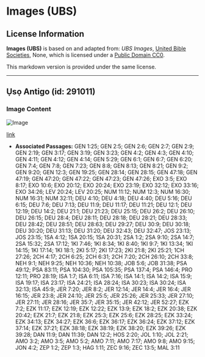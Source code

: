 # Images (UBS)

## License Information

**Images (UBS)** is based on and adapted from: _UBS Images_, [United Bible Societies](https://unitedbiblesocieties.org/), None, which is licensed under a [Public Domain CC0](https://creativecommons.org/public-domain/cc0/).

This markdown version is provided under the same license.



--------------------------------

## Ụsọ Antigo (id: 291011)

### Image Content

![Image](https://cdn.aquifer.bible/aquifer-content/resources/Media/WEB-0819_soil_antigo.jpg)

[link](https://cdn.aquifer.bible/aquifer-content/resources/Media/WEB-0819_soil_antigo.jpg)

* **Associated Passages:** GEN 1:25; GEN 2:5; GEN 2:6; GEN 2:7; GEN 2:9; GEN 2:19; GEN 3:17; GEN 3:19; GEN 3:23; GEN 4:2; GEN 4:3; GEN 4:10; GEN 4:11; GEN 4:12; GEN 4:14; GEN 5:29; GEN 6:1; GEN 6:7; GEN 6:20; GEN 7:4; GEN 7:8; GEN 7:23; GEN 8:8; GEN 8:13; GEN 8:21; GEN 9:2; GEN 9:20; GEN 12:3; GEN 19:25; GEN 28:14; GEN 28:15; GEN 47:18; GEN 47:19; GEN 47:20; GEN 47:22; GEN 47:23; GEN 47:26; EXO 3:5; EXO 8:17; EXO 10:6; EXO 20:12; EXO 20:24; EXO 23:19; EXO 32:12; EXO 33:16; EXO 34:26; LEV 20:24; LEV 20:25; NUM 11:12; NUM 12:3; NUM 16:30; NUM 16:31; NUM 32:11; DEU 4:10; DEU 4:18; DEU 4:40; DEU 5:16; DEU 6:15; DEU 7:6; DEU 7:13; DEU 11:9; DEU 11:17; DEU 11:21; DEU 12:1; DEU 12:19; DEU 14:2; DEU 21:1; DEU 21:23; DEU 25:15; DEU 26:2; DEU 26:10; DEU 26:15; DEU 28:4; DEU 28:11; DEU 28:18; DEU 28:21; DEU 28:33; DEU 28:42; DEU 28:51; DEU 28:63; DEU 29:27; DEU 30:9; DEU 30:18; DEU 30:20; DEU 31:13; DEU 31:20; DEU 32:43; DEU 32:47; JOS 23:13; JOS 23:15; 1SA 4:12; 1SA 20:15; 1SA 20:31; 2SA 1:2; 2SA 9:10; 2SA 14:7; 2SA 15:32; 2SA 17:12; 1KI 7:46; 1KI 8:34; 1KI 8:40; 1KI 9:7; 1KI 13:34; 1KI 14:15; 1KI 17:14; 1KI 18:1; 2KI 5:17; 2KI 17:23; 2KI 21:8; 2KI 25:21; 1CH 27:26; 2CH 4:17; 2CH 6:25; 2CH 6:31; 2CH 7:20; 2CH 26:10; 2CH 33:8; NEH 9:1; NEH 9:25; NEH 10:36; NEH 10:38; JOB 5:6; JOB 31:38; PSA 49:12; PSA 83:11; PSA 104:30; PSA 105:35; PSA 137:4; PSA 146:4; PRO 12:11; PRO 28:19; ISA 1:7; ISA 6:11; ISA 7:16; ISA 14:1; ISA 14:2; ISA 15:9; ISA 19:17; ISA 23:17; ISA 24:21; ISA 28:24; ISA 30:23; ISA 30:24; ISA 32:13; ISA 45:9; JER 7:20; JER 8:2; JER 12:14; JER 14:4; JER 16:4; JER 16:15; JER 23:8; JER 24:10; JER 25:5; JER 25:26; JER 25:33; JER 27:10; JER 27:11; JER 28:16; JER 35:7; JER 35:15; JER 42:12; JER 52:27; EZK 7:2; EZK 11:17; EZK 12:19; EZK 12:22; EZK 13:9; EZK 18:2; EZK 20:38; EZK 20:42; EZK 21:7; EZK 21:8; EZK 25:3; EZK 25:6; EZK 28:25; EZK 33:24; EZK 34:13; EZK 34:27; EZK 36:6; EZK 36:17; EZK 36:24; EZK 37:12; EZK 37:14; EZK 37:21; EZK 38:18; EZK 38:19; EZK 38:20; EZK 39:26; EZK 39:28; DAN 11:9; DAN 11:39; DAN 12:2; HOS 2:20; JOL 1:10; JOL 2:21; AMO 3:2; AMO 3:5; AMO 5:2; AMO 7:11; AMO 7:17; AMO 9:8; AMO 9:15; JON 4:2; ZEP 1:2; ZEP 1:3; HAG 1:11; ZEC 9:16; ZEC 13:5; MAL 3:11

